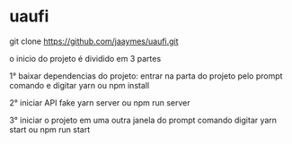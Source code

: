 # uaufi 

git clone https://github.com/jaaymes/uaufi.git

o inicio do projeto é dividido em 3 partes


1° baixar dependencias do projeto:
entrar na parta do projeto pelo prompt comando e digitar
yarn ou npm install

2° iniciar API fake
yarn server ou npm run server

3° iniciar o projeto
em uma outra janela do prompt comando digitar
yarn start ou npm run start

